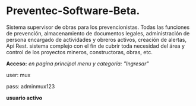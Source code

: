 # Preventec-Software-Beta.
Sistema supervisor de obras para los prevencionistas. Todas las funciones de prevención, almacenamiento de documentos legales, administración de persona encargado de actividades y obreros activos, creación de alertas, Api Rest. sistema complejo con el fin de cubrir toda necesidad del área y control de los proyectos mineros, constructoras, obras, etc. 

**Acceso:** 
*en pagina principal*
*menu y categoria: "Ingresar"*

user: mux

pass: adminmux123

**usuario activo**
